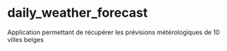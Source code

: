 # daily_weather_forecast
Application permettant de récupérer les prévisions métérologiques de 10 villes belges
